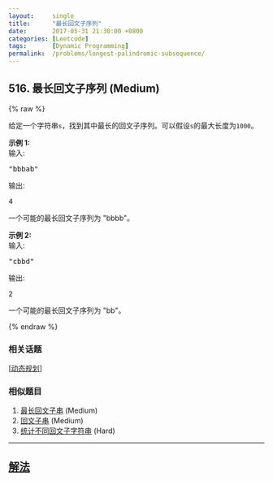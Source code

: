 ```yaml
---
layout:     single
title:      "最长回文子序列"
date:       2017-05-31 21:30:00 +0800
categories: [Leetcode]
tags:       [Dynamic Programming]
permalink:  /problems/longest-palindromic-subsequence/
---
```


## 516. 最长回文子序列 (Medium)

{% raw %}

<p>给定一个字符串<code>s</code>，找到其中最长的回文子序列。可以假设<code>s</code>的最大长度为<code>1000</code>。</p>

<p><strong>示例 1:</strong><br />
输入:</p>

<pre>
&quot;bbbab&quot;
</pre>

<p>输出:</p>

<pre>
4
</pre>

<p>一个可能的最长回文子序列为 &quot;bbbb&quot;。</p>

<p><strong>示例 2:</strong><br />
输入:</p>

<pre>
&quot;cbbd&quot;
</pre>

<p>输出:</p>

<pre>
2
</pre>

<p>一个可能的最长回文子序列为 &quot;bb&quot;。</p>

{% endraw %}

### 相关话题
  [[动态规划](https://github.com/openset/leetcode/tree/master/tag/dynamic-programming/README.md)]

### 相似题目
  1. [最长回文子串](/problems/longest-palindromic-substring) (Medium)
  1. [回文子串](/problems/palindromic-substrings) (Medium)
  1. [统计不同回文子字符串](/problems/count-different-palindromic-subsequences) (Hard)

---

## [解法](https://github.com/openset/leetcode/tree/master/problems/longest-palindromic-subsequence)
